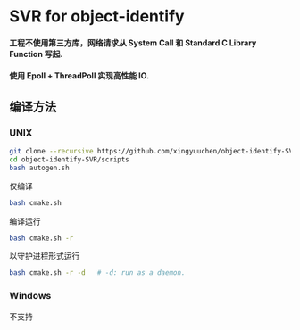 # SVR for object-identify
#### 工程不使用第三方库，网络请求从 System Call 和 Standard C Library Function 写起.
#### 使用 Epoll + ThreadPoll 实现高性能 IO.

## 编译方法
### UNIX
```bash
git clone --recursive https://github.com/xingyuuchen/object-identify-SVR.git
cd object-identify-SVR/scripts
bash autogen.sh
```
仅编译
```bash
bash cmake.sh
```
编译运行
```bash
bash cmake.sh -r
```
以守护进程形式运行
```bash
bash cmake.sh -r -d   # -d: run as a daemon.
```

### Windows
不支持
